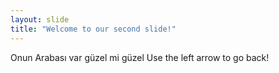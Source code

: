 ```yaml
---
layout: slide
title: "Welcome to our second slide!"
---
```

Onun Arabası var güzel mi güzel
Use the left arrow to go back!
